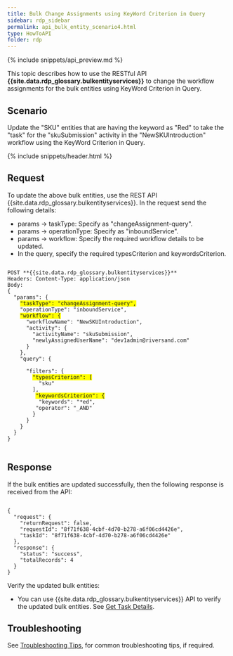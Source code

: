 ```yaml
---
title: Bulk Change Assignments using KeyWord Criterion in Query
sidebar: rdp_sidebar
permalink: api_bulk_entity_scenario4.html
type: HowToAPI
folder: rdp
---
```


{% include snippets/api_preview.md %}

This topic describes how to use the RESTful API **{{site.data.rdp_glossary.bulkentityservices}}** to change the workflow assignments for the bulk entities using KeyWord Criterion in Query.

## Scenario

Update the "SKU" entities that are having the keyword as "Red" to take the "task" for the "skuSubmission" activity in the "NewSKUIntroduction" workflow using the KeyWord Criterion in Query.

{% include snippets/header.html %}

## Request

To update the above bulk entities, use the REST API {{site.data.rdp_glossary.bulkentityservices}}. In the request send the following details:

* params -> taskType: Specify as "changeAssignment-query".
* params -> operationType: Specify as "inboundService".
* params -> workflow: Specify the required workflow details to be updated.
* In the query, specify the required typesCriterion and keywordsCriterion. 

<pre>
<code>
POST **{{site.data.rdp_glossary.bulkentityservices}}**
Headers: Content-Type: application/json
Body:
{
  "params": {
    <span style="background-color: #FFFF00">"taskType": "changeAssignment-query",</span>
    "operationType": "inboundService",
    <span style="background-color: #FFFF00">"workflow": {</span>
      "workflowName": "NewSKUIntroduction",
      "activity": {
        "activityName": "skuSubmission",
        "newlyAssignedUserName": "dev1admin@riversand.com"
      }
    },
    "query": {
     
      "filters": {
        <span style="background-color: #FFFF00">"typesCriterion": [</span>
          "sku"
        ],
         <span style="background-color: #FFFF00">"keywordsCriterion": {</span>
          "keywords": "*ed",
         "operator": "_AND"
        }
      }
    }
  }
}
</code>
</pre> 

## Response

If the bulk entities are updated successfully, then the following response is received from the API:

<pre><code>
{
  "request": {
    "returnRequest": false,
    "requestId": "8f71f638-4cbf-4d70-b278-a6f06cd4426e",
    "taskId": "8f71f638-4cbf-4d70-b278-a6f06cd4426e"
  },
  "response": {
    "status": "success",
    "totalRecords": 4
  }
}
</code></pre> 

Verify the updated bulk entities:
* You can use {{site.data.rdp_glossary.bulkentityservices}} API to verify the updated bulk entities. See [Get Task Details](api_bulk_entity_get_task_details.html).

## Troubleshooting

See [Troubleshooting Tips](api_troubleshooting_tips.html), for common troubleshooting tips, if required.